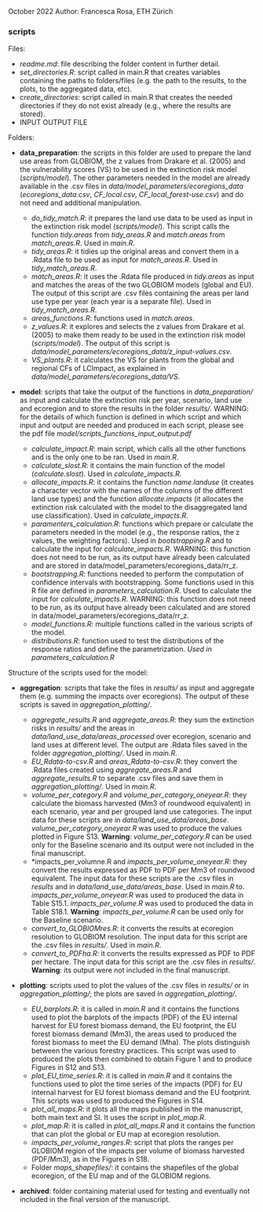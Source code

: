 October 2022
Author: Francesca Rosa, ETH Zürich

### scripts

Files:
- *readme.md*: file describing the folder content in further detail.
- *set_directories.R*: script called in main.R that creates variables containing the paths to folders/files (e.g. 
	the path to the results, to the plots, to the aggregated data, etc).
- *create_directories*: script called in main.R that creates the needed directories if they do not exist already 
	(e.g., where the results are stored).
- INPUT OUTPUT FILE

Folders:

- **data_preparation**: the scripts in this folder are used to prepare the land use areas from GLOBIOM, the 
z values from Drakare et al. (2005) and the vulnerability scores (VS) to be used in the extinction risk model (*scripts/model*). 
The other parameters needed in the model are already available in the .csv files in *data/model_parameters/ecoregions_data* (*ecoregions_data.csv*,
*CF_local.csv*, *CF_local_forest-use.csv*) and do not need and additional manipulation. 
	- *do_tidy_match.R*: it prepares the land use data to be used as input in the extinction risk model (*scripts/model*). 
	This script calls the function *tidy.areas* from *tidy_areas.R* and *match.areas* from *match_areas.R*. 
	Used in *main.R*.
	- *tidy_areas.R*: it tidies up the original areas and convert them in a .Rdata file to be used as input for *match_areas.R*. Used in *tidy_match_areas.R*. 
	- *match_areas.R*: it uses the .Rdata file produced in *tidy.areas* as input and matches the areas of the 
	two GLOBIOM models (global and EU). The output of this script are .csv files containing the areas per land 
	use type per year (each year is a separate file). Used in *tidy_match_areas.R*.
	- *areas_functions.R*: functions used in *match.areas*.
	- *z_values.R*: it explores and selects the z values from Drakare et al. (2005) to make them ready 
	to be used in the extinction risk model (*scripts/model*). The output of this script is *data/model_parameters/ecoregions_data/z_input-values.csv*.
	- *VS_plants.R*: it calculates the VS for plants from the global and regional CFs of LCImpact, 
	as explained in *data/model_parameters/ecoregions_data/VS*. 

- **model**: scripts that take the output of the functions in *data_preparation/* as input and calculate the 
	extinction risk per year, scenario, land use and ecoregion and to store the results in the folder *results/*.
	WARNING: for the details of which function is defined in which script and which input and output are needed and produced in each script, please see the pdf file *model/scripts_functions_input_output.pdf*
	- *calculate_impact.R*: main script, which calls all the other functions and is the only one to be ran. Used in *main.R*.
	- *calculate_slost.R*: it contains the main function of the model (*calculate.slost*). Used in *calculate_impacts.R*.
	- *allocate_impacts.R*: it contains the function *name.landuse* (it creates a character vector with the names of the columns of the different land use types) 
	and the function *allocate.impacts* (it allocates the extinction risk calculated with the model to the disaggregated land use classification). Used in *calculate_impacts.R*.
	- *paramenters_calculation.R*: functions which prepare or calculate the parameters needed in the model (e.g., the response ratios, the z values, the weighting factors). Used in *bootstrapping.R* and to calculate the input for *calculate_impacts.R*. 
	WARNING: this function does not need to be run, as its output have already been calculated and are stored in data/model_parameters/ecoregions_data/rr_z.
	- *bootstrapping.R*: functions needed to perform the computation of confidence intervals with bootstrapping. Some functions used in this R file are defined in *parameters_calculation.R*. Used to calculate the input for *calculate_impacts.R*. 
		WARNING: this function does not need to be run, as its output have already been calculated and are stored in data/model_parameters/ecoregions_data/rr_z.
	- *model_functions.R*: multiple functions called in the various scripts of the model.
	- *distributions.R*: function used to test the distributions of the response ratios and define the parametrization. *Used in parameters_calculation.R*
 
Structure of the scripts used for the model:
		

- **aggregation**: scripts that take the files in *results/* as input and aggregate them (e.g. summing the 
	impacts over ecoregions). The output of these scripts is saved in *aggregation_plotting/*.

	- *aggregate_results.R* and *aggregate_areas.R*: they sum the extinction risks in *results/* and the areas in *data/land_use_data/areas_processed* over ecoregion, scenario and 
	land uses at different level. The output are .Rdata files saved in the folder *aggregation_plotting/*. Used in *main.R*. 
 	- *EU_Rdata-to-csv.R* and *areas_Rdata-to-csv.R*: they convert the .Rdata files created using *aggregate_areas.R* and *aggregate_results.R* to separate .csv files and save 
	them in *aggregation_plotting/*. Used in *main.R*. 
	- *volume_per_category.R* and *volume_per_category_oneyear.R*: they calculate the biomass harvested (Mm3 of roundwood equivalent)
	in each scenario, year and per grouped land use categories. The input data for these scripts are in *data/land_use_data/areas_base*. 
	*volume_per_category_oneyear.R* was used to produce the values plotted in Figure S13.
	**Warning**: *volume_per_category.R* can be used only for the Baseline scenario and its output were not included in the final manuscript. 
	- *impacts_per_volumne.R and *impacts_per_volume_oneyear.R*: they convert the results expressed as 
	PDF to PDF per Mm3 of roundwood equivalent. The input data for these scripts are the .csv files in *results* and in *data/land_use_data/areas_base*.
	Used in *main.R* to. *impacts_per_volume_oneyear.R* was used to produced the data in Table S15.1. *impacts_per_volume.R* was used to produced the data in Table S18.1.
	**Warning**: *impacts_per_volume.R* can be used only for the Baseline scenario. 
	- *convert_to_GLOBIOMres.R*: it converts the results at ecoregion resolution to GLOBIOM resolution. The input data for this script are the .csv files in *results/*. Used in *main.R*.
	- *convert_to_PDFha.R*: it converts the results expressed as PDF to PDF per hectare. The input data for this script are the .csv files in *results/*. 
	**Warning**: its output were not included in the final manuscript.


- **plotting**: scripts used to plot the values of the .csv files in *results/* or in *aggregation_plotting/*; the 
	plots are saved in *aggregation_plotting/*.

	- *EU_barplots.R*: it is called in *main.R* and it contains the functions used to plot the barplots of the impacts (PDF) of the EU internal harvest for EU forest biomass demand,
	the EU footprint, the EU forest biomass demand (Mm3), the areas used to produced the forest biomass to meet the EU demand (Mha). The plots distinguish between
	the various forestry practices. This script was used to produced the plots then combined to obtain Figure 1 and to produce Figures in S12 and S13.
	- *plot_EU_time_series.R*: it is called in *main.R* and it contains the functions used to plot the time series of the impacts (PDF) for EU internal harvest for EU forest biomass demand and 
	the EU footprint. This scripts was used to produced the Figures in S14.
	- *plot_all_maps.R*: it plots all the maps published in the manuscript, both main text and SI. It uses the script in *plot_map.R*.
	- *plot_map.R*: it is called in *plot_all_maps.R* and it contains the function that can plot the global or EU map at ecoregion resolution.
	- *impacts_per_volume_ranges.R*: script that plots the ranges per GLOBIOM region of the impacts per volume of biomass harvested (PDF/Mm3), as in the Figures in S18.
	- Folder *maps_shapefiles/*: it contains the shapefiles of the global ecoregion, of the EU map and of the GLOBIOM regions.

- **archived**: folder containing material used for testing and eventually not included in the final version of the manuscript.

